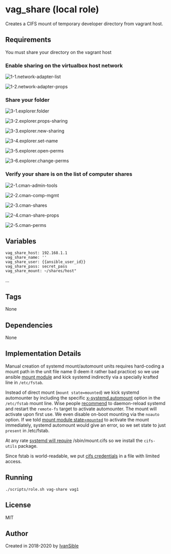 # vag_share (local role)

Creates a CIFS mount of temporary developer directory from vagrant host.


## Requirements

You must share your directory on the vagrant host

### Enable sharing on the virtualbox host network

![1-1.network-adapter-list](https://raw.githubusercontent.com/ivault/ivansible.vag-share/master/help/images/1-1.network-adapter-list.png)

![1-2.network-adapter-props](https://raw.githubusercontent.com/ivault/ivansible.vag-share/master/help/images/1-2.network-adapter-props.png)

### Share your folder

![3-1.explorer.folder](https://raw.githubusercontent.com/ivault/ivansible.vag-share/master/help/images/3-1.explorer.folder.png)

![3-2.explorer.props-sharing](https://raw.githubusercontent.com/ivault/ivansible.vag-share/master/help/images/3-2.explorer.props-sharing.png)

![3-3.explorer.new-sharing](https://raw.githubusercontent.com/ivault/ivansible.vag-share/master/help/images/3-3.explorer.new-sharing.png)

![3-4.explorer.set-name](https://raw.githubusercontent.com/ivault/ivansible.vag-share/master/help/images/3-4.explorer.set-name.png)

![3-5.explorer.open-perms](https://raw.githubusercontent.com/ivault/ivansible.vag-share/master/help/images/3-5.explorer.open-perms.png)

![3-6.explorer.change-perms](https://raw.githubusercontent.com/ivault/ivansible.vag-share/master/help/images/3-6.explorer.change-perms.png)

### Verify your share is on the list of computer shares

![2-1.cman-admin-tools](https://raw.githubusercontent.com/ivault/ivansible.vag-share/master/help/images/2-1.cman-admin-tools.png)

![2-2.cman-comp-mgmt](https://raw.githubusercontent.com/ivault/ivansible.vag-share/master/help/images/2-2.cman-comp-mgmt.png)

![2-3.cman-shares](https://raw.githubusercontent.com/ivault/ivansible.vag-share/master/help/images/2-3.cman-shares.png)

![2-4.cman-share-props](https://raw.githubusercontent.com/ivault/ivansible.vag-share/master/help/images/2-4.cman-share-props.png)

![2-5.cman-perms](https://raw.githubusercontent.com/ivault/ivansible.vag-share/master/help/images/2-5.cman-perms.png)


## Variables

    vag_share_host: 192.168.1.1
    vag_share_name: ''
    vag_share_user: {{ansible_user_id}}
    vag_share_pass: secret_pass
    vag_share_mount: ~/shares/host"

...


## Tags

None


## Dependencies

None


## Implementation Details

Manual creation of systemd mount/automount units requires hard-coding a mount path
in the unit file name (I deem it rather bad practice)
so we use ansible [mount module](https://docs.ansible.com/ansible/latest/modules/mount_module.html#mount-module)
and kick systemd indirectly via a specially krafted line in `/etc/fstab`.

Instead of direct mount (`mount state=mounted`) we kick systemd automounter
by including the specific [x-systemd.automount](https://askubuntu.com/questions/593174/x-systemd-automount-cifs-shares-in-fstab/859158#859158) option in the ``/etc/fstab`` mount line.
Wise people [recommend](https://askubuntu.com/questions/593174/x-systemd-automount-cifs-shares-in-fstab/859158#859158) to
daemon-reload systemd and restart the `remote-fs` target to activate automounter.
The mount will activate upon first use. We even disable on-boot mounting via the
`noauto` option. If we told [mount module state=`mounted`](https://docs.ansible.com/ansible/latest/modules/mount_module.html#mount-module) to activate the mount immediately,
systemd automount would give an error, so we set state to just `present` in /etc/fstab.

At any rate [systemd will require](http://manpages.ubuntu.com/manpages/xenial/man5/systemd.mount.5.html)
/sbin/mount.cifs so we install the `cifs-utils` package.

Since fstab is world-readable, we put [cifs credentials](https://serverfault.com/questions/367934/how-do-i-pass-credential-file-to-mount-cifs/367942#367942)
in a file with limited access.


## Running

    ./scripts/role.sh vag-share vag1


## License

MIT


## Author

Created in 2018-2020 by [IvanSible](https://github.com/ivansible)

